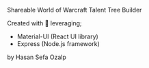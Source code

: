 Shareable World of Warcraft Talent Tree Builder

Created with 💖 leveraging;

- Material-UI (React UI library)
- Express (Node.js framework)

by Hasan Sefa Ozalp
